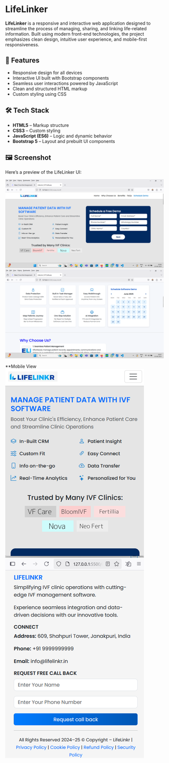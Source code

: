 # LifeLinker

**LifeLinker** is a responsive and interactive web application designed to streamline the process of managing, sharing, and linking life-related information. Built using modern front-end technologies, the project emphasizes clean design, intuitive user experience, and mobile-first responsiveness.

## 🚀 Features

- Responsive design for all devices
- Interactive UI built with Bootstrap components
- Seamless user interactions powered by JavaScript
- Clean and structured HTML markup
- Custom styling using CSS

## 🛠 Tech Stack

- **HTML5** – Markup structure
- **CSS3** – Custom styling
- **JavaScript (ES6)** – Logic and dynamic behavior
- **Bootstrap 5** – Layout and prebuilt UI components

## 🖼️ Screenshot

Here’s a preview of the LifeLinker UI:

![LifeLinker Screenshot](https://github.com/Satyamkus/LifeLinker-Project/blob/main/src/screenshots/Screenshot%20(672).png)
![LifeLinker Screenshot](https://github.com/Satyamkus/LifeLinker-Project/blob/main/src/screenshots/Screenshot%20(673).png)

**Mobile View
![LifeLinker Screenshot](https://github.com/Satyamkus/LifeLinker-Project/blob/main/src/screenshots/Screenshot%20(674).png)
![LifeLinker Screenshot](https://github.com/Satyamkus/LifeLinker-Project/blob/main/src/screenshots/Screenshot%20(675).png)

